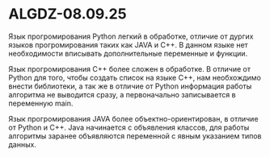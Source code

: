 # ALGDZ-08.09.25
Язык прогромирования Python легкий в обработке, отличие от дургих языков прогромирования таких как JAVA и C++. В данном языке нет необходимости вписывать дополнительные переменные и функции.

Язык прогромирования C++ более сложен в обработке. В отличие от Python для того, чтобы создать список на языке С++, нам необхождимо внести библиотеки, а так же в отличие от Python информация работы алгоритма не выводится сразу, а первоначально записывается в переменную main.

Язык прогромирования JAVA более объектно-ориентирован, в отличие от Python и C++. Java начинается с объявления классов, для работы алгоритмы заранее объявляются переменной с явным указанием типов данных.
